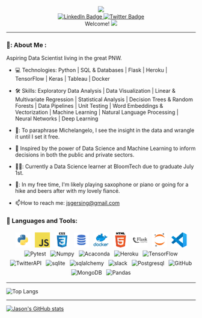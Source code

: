 <div id="header" align="center">
  <img src="https://media.giphy.com/media/FPbnShq1h1IS5FQyPD/giphy.gif" width="250"/>
</div>





<div id="badges", align="center">
  <a href="https://www.linkedin.com/in/jason-gersing/">
    <img src="https://img.shields.io/badge/LinkedIn-blue?style=for-the-badge&logo=linkedin&logoColor=white" alt="LinkedIn Badge"/>
  </a>
  <!-- <a href="your-youtube-URL">
    <img src="https://img.shields.io/badge/YouTube-red?style=for-the-badge&logo=youtube&logoColor=white" alt="Youtube Badge"/>
  </a> -->
  <a href="https://twitter.com/GersingJason">
    <img src="https://img.shields.io/badge/Twitter-blue?style=for-the-badge&logo=twitter&logoColor=white" alt="Twitter Badge"/>
  </a>
</div>

<div align="center"
  <h1>
    Welcome!
    <img src="https://media.giphy.com/media/hvRJCLFzcasrR4ia7z/giphy.gif" width="30px"/>
  </h1>
</div>

---

### 💼: About Me :

Aspiring Data Scientist living in the great PNW.

- 💻 Technologies: Python | SQL & Databases | Flask | Heroku | TensorFlow | Keras | Tableau | Docker

- 🛠 Skills: Exploratory Data Analysis | Data Visualization | Linear & Multivariate Regression | Statistical Analysis | Decision Trees & Random Forests | Data Pipelines | Unit Testing | Word Embeddings & Vectorization | Machine Learning | Natural Language Processing | Neural Networks | Deep Learning

- 🔭: To paraphrase Michelangelo, I see the insight in the data and wrangle it until I set it free.

- 🌱 Inspired by the power of Data Science and Machine Learning to inform decisions in both the public and private sectors.

- 👨‍🎓: Currently a Data Science learner at BloomTech due to graduate July 1st.

- 🎷: In my free time, I'm likely playing saxophone or piano or going for a hike and beers after with my lovely fiancé.

- :mailbox:How to reach me: jsgersing@gmail.com


### 🧰 Languages and Tools:
<p align="center">
<img src="https://raw.githubusercontent.com/github/explore/80688e429a7d4ef2fca1e82350fe8e3517d3494d/topics/python/python.png" alt="Python" height="40" style="vertical-align:top; margin:4px">
<img src="https://raw.githubusercontent.com/github/explore/80688e429a7d4ef2fca1e82350fe8e3517d3494d/topics/javascript/javascript.png" alt="Javascript" height="40" style="vertical-align:top; margin:4px">
<img src="https://raw.githubusercontent.com/github/explore/80688e429a7d4ef2fca1e82350fe8e3517d3494d/topics/css/css.png" alt="css" height="40" style="vertical-align:top; margin:4px">
<img src="https://raw.githubusercontent.com/github/explore/80688e429a7d4ef2fca1e82350fe8e3517d3494d/topics/sql/sql.png" alt="SQL" height="40" style="vertical-align:top; margin:4px">
<img src="https://raw.githubusercontent.com/github/explore/80688e429a7d4ef2fca1e82350fe8e3517d3494d/topics/docker/docker.png" alt="docker" height="40" style="vertical-align:top; margin:4px">
<img src="https://raw.githubusercontent.com/github/explore/80688e429a7d4ef2fca1e82350fe8e3517d3494d/topics/html/html.png" alt="html" height="40" style="vertical-align:top; margin:4px">
<img src="https://raw.githubusercontent.com/github/explore/80688e429a7d4ef2fca1e82350fe8e3517d3494d/topics/flask/flask.png" alt="flask" height="40" style="vertical-align:top; margin:4px">
<img src="https://raw.githubusercontent.com/github/explore/80688e429a7d4ef2fca1e82350fe8e3517d3494d/topics/jupyter-notebook/jupyter-notebook.png" alt="jupyter" height="40" style="vertical-align:top; margin:4px">
<img src="https://raw.githubusercontent.com/github/explore/80688e429a7d4ef2fca1e82350fe8e3517d3494d/topics/visual-studio-code/visual-studio-code.png" alt="VS Code" height="40" style="vertical-align:top; margin:4px">
<img src="https://cdn.jsdelivr.net/gh/devicons/devicon/icons/pytest/pytest-original.svg" alt="Pytest" height="40" style="vertical-align:top; margin:4px"> 
<img src="https://cdn.jsdelivr.net/gh/devicons/devicon/icons/numpy/numpy-original.svg" alt="Numpy" height="40" style="vertical-align:top; margin:4px">   
<img src="https://cdn.jsdelivr.net/gh/devicons/devicon/icons/anaconda/anaconda-original.svg" alt="Acaconda" height="40" style="vertical-align:top; margin:4px">  
<img src="https://cdn.jsdelivr.net/gh/devicons/devicon/icons/heroku/heroku-original-wordmark.svg" alt="Heroku" height="40" style="vertical-align:top; margin:4px">
<img src="https://cdn.jsdelivr.net/gh/devicons/devicon/icons/tensorflow/tensorflow-original.svg" alt="TensorFlow" height="40" style="vertical-align:top; margin:4px">
<img src="https://cdn.jsdelivr.net/gh/devicons/devicon/icons/twitter/twitter-original.svg" alt="TwitterAPI" height="40" style="vertical-align:top; margin:4px">
<img src="https://cdn.jsdelivr.net/gh/devicons/devicon/icons/sqlite/sqlite-original-wordmark.svg" alt="sqlite" height="40" style="vertical-align:top; margin:4px">
<img src="https://cdn.jsdelivr.net/gh/devicons/devicon/icons/sqlalchemy/sqlalchemy-original.svg" alt="sqlalchemy" height="40" style="vertical-align:top; margin:4px"> 
<img src="https://cdn.jsdelivr.net/gh/devicons/devicon/icons/slack/slack-original.svg" alt="slack" height="40" style="vertical-align:top; margin:4px">
<img src="https://cdn.jsdelivr.net/gh/devicons/devicon/icons/postgresql/postgresql-original-wordmark.svg" alt="Postgresql" height="40" style="vertical-align:top; margin:4px">
<img src="https://cdn.jsdelivr.net/gh/devicons/devicon/icons/github/github-original.svg" alt="GitHub" height="40" style="vertical-align:top; margin:4px">
<img src="https://cdn.jsdelivr.net/gh/devicons/devicon/icons/mongodb/mongodb-original-wordmark.svg" alt="MongoDB" height="40" style="vertical-align:top; margin:4px">
<img src="https://cdn.jsdelivr.net/gh/devicons/devicon/icons/pandas/pandas-original-wordmark.svg" alt="Pandas" height="40" style="vertical-align:top; margin:4px">          
</p>

---

![Top Langs](https://github-readme-stats.vercel.app/api/top-langs/?username=jsgersing&theme=tokyonight)

---

[![Jason's GitHub stats](https://github-readme-stats.vercel.app/api?username=jsgersing)](https://github.com/jsgersing/github-readme-stats)

